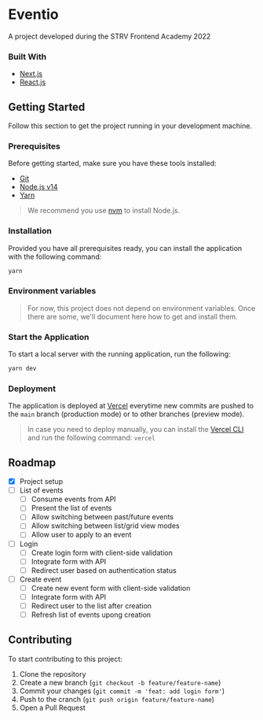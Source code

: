 # Eventio

A project developed during the STRV Frontend Academy 2022

### Built With

- [Next.js](https://nextjs.org/)
- [React.js](https://reactjs.org/)

## Getting Started

Follow this section to get the project running in your development machine.

### Prerequisites

Before getting started, make sure you have these tools installed:

- [Git](https://git-scm.com/)
- [Node.js v14](https://nodejs.org/en/)
- [Yarn](https://yarnpkg.com/)

> We recommend you use [nvm](https://github.com/nvm-sh/nvm) to install Node.js.

### Installation

Provided you have all prerequisites ready, you can install the application with the following command:

```sh
yarn
```

### Environment variables

> For now, this project does not depend on environment variables. Once there are some, we'll document here how to get and install them.

### Start the Application

To start a local server with the running application, run the following:

```sh
yarn dev
```

### Deployment

The application is deployed at [Vercel](https://vercel.com/) everytime new commits are pushed to the `main` branch (production mode) or to other branches (preview mode).

> In case you need to deploy manually, you can install the [Vercel CLI](https://vercel.com/cli) and run the following command: `vercel`

## Roadmap

- [x] Project setup
- [ ] List of events
  - [ ] Consume events from API
  - [ ] Present the list of events
  - [ ] Allow switching between past/future events
  - [ ] Allow switching between list/grid view modes
  - [ ] Allow user to apply to an event
- [ ] Login
  - [ ] Create login form with client-side validation
  - [ ] Integrate form with API
  - [ ] Redirect user based on authentication status
- [ ] Create event
  - [ ] Create new event form with client-side validation
  - [ ] Integrate form with API
  - [ ] Redirect user to the list after creation
  - [ ] Refresh list of events upong creation

## Contributing

To start contributing to this project:

1. Clone the repository
2. Create a new branch (`git checkout -b feature/feature-name`)
3. Commit your changes (`git commit -m 'feat: add login form'`)
4. Push to the cranch (`git push origin feature/feature-name`)
5. Open a Pull Request
